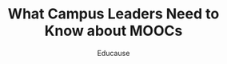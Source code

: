 ---
layout: leaf-node
title: "What Campus Leaders Need to Know about MOOCs"
title-url: "https://net.educause.edu/ir/library/pdf/PUB4005.pdf"
author: Educause
groups: technologies
categories: moocs
topics: introductory-resources
summary: >
    A short summary to appear in the search results or content link list. > uses browser line breaks. | uses line formatting provided in the section, as below Location: is indented 1 TAB.
cite: >
    Educause. (2012). What Campus Leaders Need to Know about MOOCs. Educause.
    Retrieved from: https://net.educause.edu/ir/library/pdf/PUB4005.pdf
pub-date: 2012-01-01
added-date: 2017-04-15
resource-type: pdf-document
---